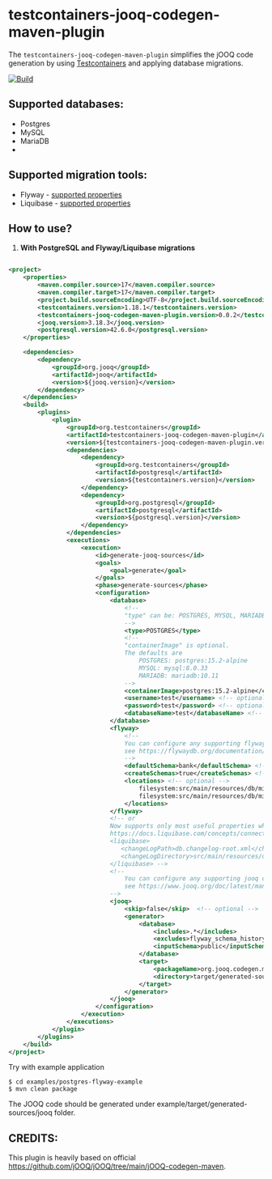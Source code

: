 # testcontainers-jooq-codegen-maven-plugin

The `testcontainers-jooq-codegen-maven-plugin` simplifies the jOOQ code generation 
by using [Testcontainers](https://www.testcontainers.org/) and applying database migrations.

[![Build](https://github.com/testcontainers/testcontainers-jooq-codegen-maven-plugin/actions/workflows/build.yml/badge.svg)](https://github.com/testcontainers/testcontainers-jooq-codegen-maven-plugin/actions/workflows/build.yml)

## Supported databases:
* Postgres
* MySQL
* MariaDB
* 
## Supported migration tools:
* Flyway - [supported properties](https://flywaydb.org/documentation/configuration/parameters/ )
* Liquibase - [supported properties](src/main/java/org/testcontainers/jooq/codegen/migration/runner/LiquibaseRunner.java)

## How to use?

1. **With PostgreSQL and Flyway/Liquibase migrations**

```xml

<project>
    <properties>
        <maven.compiler.source>17</maven.compiler.source>
        <maven.compiler.target>17</maven.compiler.target>
        <project.build.sourceEncoding>UTF-8</project.build.sourceEncoding>
        <testcontainers.version>1.18.1</testcontainers.version>
        <testcontainers-jooq-codegen-maven-plugin.version>0.0.2</testcontainers-jooq-codegen-maven-plugin.version>
        <jooq.version>3.18.3</jooq.version>
        <postgresql.version>42.6.0</postgresql.version>
    </properties>

    <dependencies>
        <dependency>
            <groupId>org.jooq</groupId>
            <artifactId>jooq</artifactId>
            <version>${jooq.version}</version>
        </dependency>
    </dependencies>
    <build>
        <plugins>
            <plugin>
                <groupId>org.testcontainers</groupId>
                <artifactId>testcontainers-jooq-codegen-maven-plugin</artifactId>
                <version>${testcontainers-jooq-codegen-maven-plugin.version}</version>
                <dependencies>
                    <dependency>
                        <groupId>org.testcontainers</groupId>
                        <artifactId>postgresql</artifactId>
                        <version>${testcontainers.version}</version>
                    </dependency>
                    <dependency>
                        <groupId>org.postgresql</groupId>
                        <artifactId>postgresql</artifactId>
                        <version>${postgresql.version}</version>
                    </dependency>
                </dependencies>
                <executions>
                    <execution>
                        <id>generate-jooq-sources</id>
                        <goals>
                            <goal>generate</goal>
                        </goals>
                        <phase>generate-sources</phase>
                        <configuration>
                            <database>
                                <!--
                                "type" can be: POSTGRES, MYSQL, MARIADB
                                -->
                                <type>POSTGRES</type>
                                <!--
                                "containerImage" is optional.
                                The defaults are 
                                    POSTGRES: postgres:15.2-alpine
                                    MYSQL: mysql:8.0.33
                                    MARIADB: mariadb:10.11
                                -->
                                <containerImage>postgres:15.2-alpine</containerImage>
                                <username>test</username> <!-- optional -->
                                <password>test</password> <!-- optional -->
                                <databaseName>test</databaseName> <!-- optional -->
                            </database>
                            <flyway>
                                <!--
                                You can configure any supporting flyway config here.
                                see https://flywaydb.org/documentation/configuration/parameters/ 
                                -->
                                <defaultSchema>bank</defaultSchema> <!-- optional -->
                                <createSchemas>true</createSchemas> <!-- optional -->
                                <locations> <!-- optional -->
                                    filesystem:src/main/resources/db/migration/postgres,
                                    filesystem:src/main/resources/db/migration/postgresql
                                </locations>
                            </flyway>
                            <!-- or
                            Now supports only most useful properties which you can find in LiquibaseRunner.java
                            https://docs.liquibase.com/concepts/connections/creating-config-properties.html
                            <liquibase>
                               <changeLogPath>db.changelog-root.xml</changeLogPath>
                               <changeLogDirectory>src/main/resources/db/changelog</changeLogPath>
                            </liquibase> -->
                            <!-- 
                                You can configure any supporting jooq config here. 
                                see https://www.jooq.org/doc/latest/manual/code-generation/codegen-configuration/
                            -->
                            <jooq>
                                <skip>false</skip>  <!-- optional -->
                                <generator>
                                    <database>
                                        <includes>.*</includes>
                                        <excludes>flyway_schema_history</excludes>
                                        <inputSchema>public</inputSchema>
                                    </database>
                                    <target>
                                        <packageName>org.jooq.codegen.maven.example</packageName>
                                        <directory>target/generated-sources/jooq</directory>
                                    </target>
                                </generator>
                            </jooq>
                        </configuration>
                    </execution>
                </executions>
            </plugin>
        </plugins>
    </build>
</project>
```

Try with example application

```shell
$ cd examples/postgres-flyway-example
$ mvn clean package
```

The JOOQ code should be generated under example/target/generated-sources/jooq folder.

## CREDITS:
This plugin is heavily based on official https://github.com/jOOQ/jOOQ/tree/main/jOOQ-codegen-maven.

